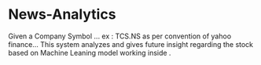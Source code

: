# News-Analytics
Given a Company Symbol ... ex : TCS.NS as per convention of yahoo finance... 
This system analyzes and gives future insight regarding the stock based on Machine Leaning model working inside .

